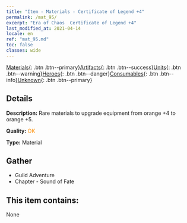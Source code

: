 ```yaml
---
title: "Item - Materials - Certificate of Legend +4"
permalink: /mat_95/
excerpt: "Era of Chaos  Certificate of Legend +4"
last_modified_at: 2021-04-14
locale: en
ref: "mat_95.md"
toc: false
classes: wide
---
```

 [Materials](/Items/){: .btn .btn--primary}[Artifacts](/Items/Artifacts/){: .btn .btn--success}[Units](/Items/Units/){: .btn .btn--warning}[Heroes](/Items/Heroes/){: .btn .btn--danger}[Consumables](/Items/Consumables/){: .btn .btn--info}[Unknown](/Items/Unknown/){: .btn .btn--primary}

## Details
 **Description:** Rare materials to upgrade equipment from orange +4 to orange +5.

 **Quality:** <span style="color: #FF8C00">OK</span>

 **Type:** Material

## Gather

*    Guild Adventure 
*    Chapter - Sound of Fate 

## This item contains:

  None

